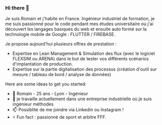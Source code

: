 ### Hi there 👋

Je suis Romain et j'habite en France. Ingénieur industriel de formation, je me suis passionné pour le code pendant mes études universitaire ou j'ai découvert les langages basiques du web et ensuite auto formé sur la technologie mobile de Google : FLUTTER / FIREBASE.

Je propose aujourd'hui plusieurs offres de prestation :
- Expertise en Lean Management & Simulation des flux (avec le logiciel FLEXSIM ou ARENA) dans le but de tester vos différents scénarios d'implantation de production.
- Expertise sur la partie digitalisation des processus (création d'outil sur mesure / tableau de bord / analyse de données) 

Here are some ideas to get you started:

- 💬 Romain - 25 ans - Lyon - Ingénieur
- 🔭 je travaille actuellement dans une entreprise industrielle où je suis ingénieur méthodes
- 📫 Possiblité de me joindre via Linkedin ou Instagram !
- ⚡ Fun fact : passionné de sport et arbitre FFF.
